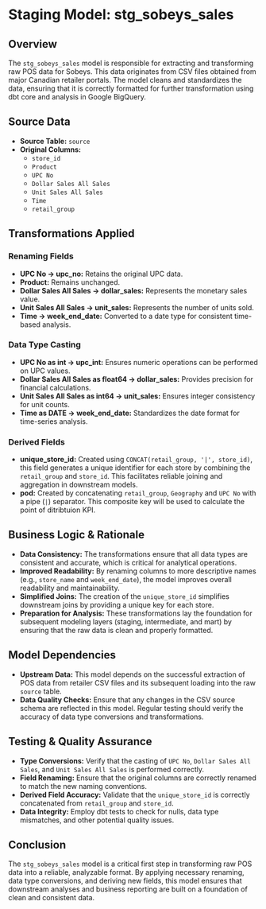 # Staging Model: stg_sobeys_sales

## Overview
The `stg_sobeys_sales` model is responsible for extracting and transforming raw POS data for Sobeys. This data originates from CSV files obtained from major Canadian retailer portals. The model cleans and standardizes the data, ensuring that it is correctly formatted for further transformation using dbt core and analysis in Google BigQuery.

## Source Data
- **Source Table:** `source`
- **Original Columns:**
  - `store_id`
  - `Product`
  - `UPC No`
  - `Dollar Sales All Sales`
  - `Unit Sales All Sales`
  - `Time`
  - `retail_group`

## Transformations Applied
### Renaming Fields
- **UPC No → upc_no:** Retains the original UPC data.
- **Product:** Remains unchanged.
- **Dollar Sales All Sales → dollar_sales:** Represents the monetary sales value.
- **Unit Sales All Sales → unit_sales:** Represents the number of units sold.
- **Time → week_end_date:** Converted to a date type for consistent time-based analysis.

### Data Type Casting
- **UPC No as int → upc_int:** Ensures numeric operations can be performed on UPC values.
- **Dollar Sales All Sales as float64 → dollar_sales:** Provides precision for financial calculations.
- **Unit Sales All Sales as int64 → unit_sales:** Ensures integer consistency for unit counts.
- **Time as DATE → week_end_date:** Standardizes the date format for time-series analysis.

### Derived Fields
- **unique_store_id:** Created using `CONCAT(retail_group, '|', store_id)`, this field generates a unique identifier for each store by combining the `retail_group` and `store_id`. This facilitates reliable joining and aggregation in downstream models.
- **pod:**
  Created by concatenating `retail_group`, `Geography` and `UPC No` with a pipe (`|`) separator. This composite key will be used to calculate the point of ditribtuion KPI.

## Business Logic & Rationale
- **Data Consistency:** The transformations ensure that all data types are consistent and accurate, which is critical for analytical operations.
- **Improved Readability:** By renaming columns to more descriptive names (e.g., `store_name` and `week_end_date`), the model improves overall readability and maintainability.
- **Simplified Joins:** The creation of the `unique_store_id` simplifies downstream joins by providing a unique key for each store.
- **Preparation for Analysis:** These transformations lay the foundation for subsequent modeling layers (staging, intermediate, and mart) by ensuring that the raw data is clean and properly formatted.

## Model Dependencies
- **Upstream Data:** This model depends on the successful extraction of POS data from retailer CSV files and its subsequent loading into the raw `source` table.
- **Data Quality Checks:** Ensure that any changes in the CSV source schema are reflected in this model. Regular testing should verify the accuracy of data type conversions and transformations.

## Testing & Quality Assurance
- **Type Conversions:** Verify that the casting of `UPC No`, `Dollar Sales All Sales`, and `Unit Sales All Sales` is performed correctly.
- **Field Renaming:** Ensure that the original columns are correctly renamed to match the new naming conventions.
- **Derived Field Accuracy:** Validate that the `unique_store_id` is correctly concatenated from `retail_group` and `store_id`.
- **Data Integrity:** Employ dbt tests to check for nulls, data type mismatches, and other potential quality issues.

## Conclusion
The `stg_sobeys_sales` model is a critical first step in transforming raw POS data into a reliable, analyzable format. By applying necessary renaming, data type conversions, and deriving new fields, this model ensures that downstream analyses and business reporting are built on a foundation of clean and consistent data.
